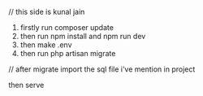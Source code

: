 // this side is kunal jain

1. firstly run composer update 
2. then run npm install and npm run dev
3. then make .env 
4. then  run php artisan migrate 


// after migrate import the sql file i've mention in project 

then serve 